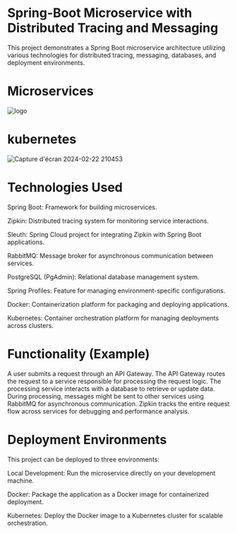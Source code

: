 # Spring-Boot Microservice with Distributed Tracing and Messaging
This project demonstrates a Spring Boot microservice architecture utilizing various technologies for distributed tracing, messaging, databases, and deployment environments.


# Microservices
![logo](https://github.com/YASSINE-ZENNED/Spring-Boot-Microservice-with-Distributed-Tracing-and-Messaging/assets/52501790/4e33b664-e65f-44f3-9ae6-f0be3bde1552)

# kubernetes

![Capture d'écran 2024-02-22 210453](https://github.com/YASSINE-ZENNED/Micro-SpringBoot/assets/52501790/a1106ca2-b362-4fef-b4cc-fe8f8b56680a)


# Technologies Used
Spring Boot: Framework for building microservices.

Zipkin: Distributed tracing system for monitoring service interactions.

Sleuth: Spring Cloud project for integrating Zipkin with Spring Boot applications.

RabbitMQ: Message broker for asynchronous communication between services.

PostgreSQL (PgAdmin): Relational database management system.

Spring Profiles: Feature for managing environment-specific configurations.

Docker: Containerization platform for packaging and deploying applications.

Kubernetes: Container orchestration platform for managing deployments across clusters.

# Functionality (Example)


A user submits a request through an API Gateway.
The API Gateway routes the request to a service responsible for processing the request logic.
The processing service interacts with a database to retrieve or update data.
During processing, messages might be sent to other services using RabbitMQ for asynchronous communication.
Zipkin tracks the entire request flow across services for debugging and performance analysis.
# Deployment Environments
This project can be deployed to three environments:

Local Development: Run the microservice directly on your development machine.

Docker: Package the application as a Docker image for containerized deployment.

Kubernetes: Deploy the Docker image to a Kubernetes cluster for scalable orchestration.

